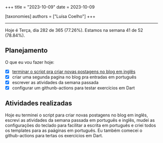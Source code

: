 +++
title = "2023-10-09"
date = 2023-10-09

[taxonomies]
authors = ["Luísa Coelho"]
+++

---

Hoje é Terça, dia 282 de 365 (77.26%). Estamos na semana 41 de 52 (78.84%).

## Planejamento

O que eu vou fazer hoje: 

- [x] [terminar o script pra criar novas postagens no blog em inglês](https://github.com/OmnicodeSolutions/blog/issues/1)
- [x] criar uma segunda pagina no blog pra entradas em português
- [x] escrever as atividades da semana passada
- [x] configurar um githunb-actions para testar exercícios em Dart 

## Atividades realizadas

Hoje eu terminei o script para criar  novas postagens no blog em inglês, escrevi as atividades da semana passada em português e inglês, mudei as configurações do teclado para facilitar a escrita em português e criei todos os templates para as paáginas em português. Eu também comecei o github-actions para tertas os exercícios em Dart.
